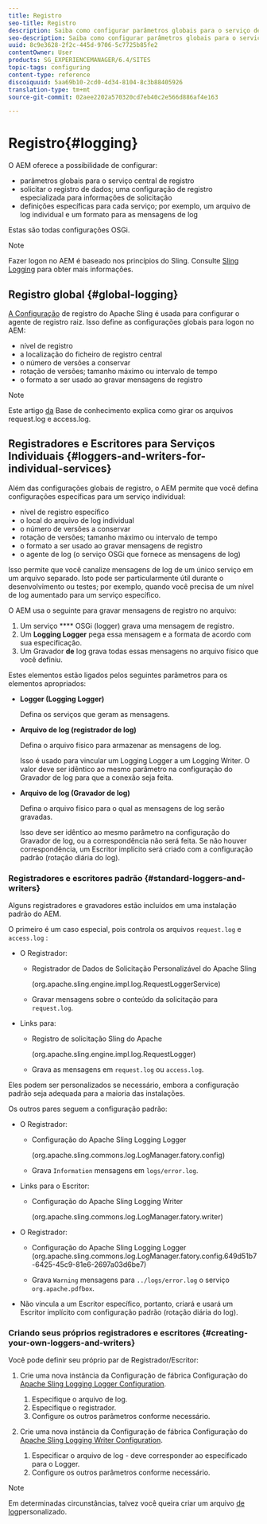 ```yaml
---
title: Registro
seo-title: Registro
description: Saiba como configurar parâmetros globais para o serviço de registro central, configurações específicas para os serviços individuais ou como solicitar registro de dados.
seo-description: Saiba como configurar parâmetros globais para o serviço de registro central, configurações específicas para os serviços individuais ou como solicitar registro de dados.
uuid: 8c9e3628-2f2c-445d-9706-5c7725b85fe2
contentOwner: User
products: SG_EXPERIENCEMANAGER/6.4/SITES
topic-tags: configuring
content-type: reference
discoiquuid: 5aa69b10-2cd0-4d34-8104-8c3b88405926
translation-type: tm+mt
source-git-commit: 02aee2202a570320cd7eb40c2e566d886af4e163

---
```



# Registro{#logging}

O AEM oferece a possibilidade de configurar:

* parâmetros globais para o serviço central de registro
* solicitar o registro de dados; uma configuração de registro especializada para informações de solicitação
* definições específicas para cada serviço; por exemplo, um arquivo de log individual e um formato para as mensagens de log

Estas são todas configurações [](/help/sites-deploying/configuring-osgi.md)OSGi.

>[!NOTE]
>
>Fazer logon no AEM é baseado nos princípios do Sling. Consulte [Sling Logging](https://sling.apache.org/site/logging.html) para obter mais informações.

## Registro global {#global-logging}

[A Configuração](/help/sites-deploying/osgi-configuration-settings.md) de registro do Apache Sling é usada para configurar o agente de registro raiz. Isso define as configurações globais para logon no AEM:

* nível de registro
* a localização do ficheiro de registro central
* o número de versões a conservar
* rotação de versões; tamanho máximo ou intervalo de tempo
* o formato a ser usado ao gravar mensagens de registro

>[!NOTE]
>
>Este artigo [da](https://helpx.adobe.com/experience-manager/kb/HowToRotateRequestAndAccessLog.html) Base de conhecimento explica como girar os arquivos request.log e access.log.

## Registradores e Escritores para Serviços Individuais {#loggers-and-writers-for-individual-services}

Além das configurações globais de registro, o AEM permite que você defina configurações específicas para um serviço individual:

* nível de registro específico
* o local do arquivo de log individual
* o número de versões a conservar
* rotação de versões; tamanho máximo ou intervalo de tempo
* o formato a ser usado ao gravar mensagens de registro
* o agente de log (o serviço OSGi que fornece as mensagens de log)

Isso permite que você canalize mensagens de log de um único serviço em um arquivo separado. Isto pode ser particularmente útil durante o desenvolvimento ou testes; por exemplo, quando você precisa de um nível de log aumentado para um serviço específico.

O AEM usa o seguinte para gravar mensagens de registro no arquivo:

1. Um serviço **** OSGi (logger) grava uma mensagem de registro.
1. Um **Logging Logger** pega essa mensagem e a formata de acordo com sua especificação.
1. Um Gravador **de** log grava todas essas mensagens no arquivo físico que você definiu.

Estes elementos estão ligados pelos seguintes parâmetros para os elementos apropriados:

* **Logger (Logging Logger)**

   Defina os serviços que geram as mensagens.

* **Arquivo de log (registrador de log)**

   Defina o arquivo físico para armazenar as mensagens de log.

   Isso é usado para vincular um Logging Logger a um Logging Writer. O valor deve ser idêntico ao mesmo parâmetro na configuração do Gravador de log para que a conexão seja feita.

* **Arquivo de log (Gravador de log)**

   Defina o arquivo físico para o qual as mensagens de log serão gravadas.

   Isso deve ser idêntico ao mesmo parâmetro na configuração do Gravador de log, ou a correspondência não será feita. Se não houver correspondência, um Escritor implícito será criado com a configuração padrão (rotação diária do log).

### Registradores e escritores padrão {#standard-loggers-and-writers}

Alguns registradores e gravadores estão incluídos em uma instalação padrão do AEM.

O primeiro é um caso especial, pois controla os arquivos `request.log` e `access.log` :

* O Registrador:

   * Registrador de Dados de Solicitação Personalizável do Apache Sling

      (org.apache.sling.engine.impl.log.RequestLoggerService)

   * Gravar mensagens sobre o conteúdo da solicitação para `request.log`.

* Links para:

   * Registro de solicitação Sling do Apache

      (org.apache.sling.engine.impl.log.RequestLogger)

   * Grava as mensagens em `request.log` ou `access.log`.

Eles podem ser personalizados se necessário, embora a configuração padrão seja adequada para a maioria das instalações.

Os outros pares seguem a configuração padrão:

* O Registrador:

   * Configuração do Apache Sling Logging Logger

      (org.apache.sling.commons.log.LogManager.fatory.config)

   * Grava `Information` mensagens em `logs/error.log`.

* Links para o Escritor:

   * Configuração do Apache Sling Logging Writer

      (org.apache.sling.commons.log.LogManager.fatory.writer)

* O Registrador:

   * Configuração do Apache Sling Logging Logger (org.apache.sling.commons.log.LogManager.fatory.config.649d51b7-6425-45c9-81e6-2697a03d6be7)

   * Grava `Warning` mensagens para `../logs/error.log` o serviço `org.apache.pdfbox`.

* Não vincula a um Escritor específico, portanto, criará e usará um Escritor implícito com configuração padrão (rotação diária do log).

### Criando seus próprios registradores e escritores {#creating-your-own-loggers-and-writers}

Você pode definir seu próprio par de Registrador/Escritor:

1. Crie uma nova instância da Configuração de fábrica Configuração do [Apache Sling Logging Logger Configuration](/help/sites-deploying/osgi-configuration-settings.md).

   1. Especifique o arquivo de log.
   1. Especifique o registrador.
   1. Configure os outros parâmetros conforme necessário.

1. Crie uma nova instância da Configuração de fábrica Configuração do [Apache Sling Logging Writer Configuration](/help/sites-deploying/osgi-configuration-settings.md).

   1. Especificar o arquivo de log - deve corresponder ao especificado para o Logger.
   1. Configure os outros parâmetros conforme necessário.

>[!NOTE]
>
>Em determinadas circunstâncias, talvez você queira criar um arquivo [de log](/help/sites-deploying/monitoring-and-maintaining.md#create-a-custom-log-file)personalizado.

